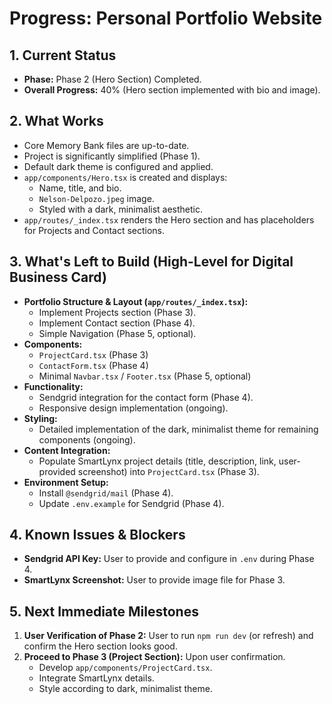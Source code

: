 # Progress: Personal Portfolio Website

## 1. Current Status
- **Phase:** Phase 2 (Hero Section) Completed.
- **Overall Progress:** 40% (Hero section implemented with bio and image).

## 2. What Works
- Core Memory Bank files are up-to-date.
- Project is significantly simplified (Phase 1).
- Default dark theme is configured and applied.
- `app/components/Hero.tsx` is created and displays:
    - Name, title, and bio.
    - `Nelson-Delpozo.jpeg` image.
    - Styled with a dark, minimalist aesthetic.
- `app/routes/_index.tsx` renders the Hero section and has placeholders for Projects and Contact sections.

## 3. What's Left to Build (High-Level for Digital Business Card)
- **Portfolio Structure & Layout (`app/routes/_index.tsx`):**
    - Implement Projects section (Phase 3).
    - Implement Contact section (Phase 4).
    - Simple Navigation (Phase 5, optional).
- **Components:**
    - `ProjectCard.tsx` (Phase 3)
    - `ContactForm.tsx` (Phase 4)
    - Minimal `Navbar.tsx` / `Footer.tsx` (Phase 5, optional)
- **Functionality:**
    - Sendgrid integration for the contact form (Phase 4).
    - Responsive design implementation (ongoing).
- **Styling:**
    - Detailed implementation of the dark, minimalist theme for remaining components (ongoing).
- **Content Integration:**
    - Populate SmartLynx project details (title, description, link, user-provided screenshot) into `ProjectCard.tsx` (Phase 3).
- **Environment Setup:**
    - Install `@sendgrid/mail` (Phase 4).
    - Update `.env.example` for Sendgrid (Phase 4).

## 4. Known Issues & Blockers
- **Sendgrid API Key:** User to provide and configure in `.env` during Phase 4.
- **SmartLynx Screenshot:** User to provide image file for Phase 3.

## 5. Next Immediate Milestones
1.  **User Verification of Phase 2:** User to run `npm run dev` (or refresh) and confirm the Hero section looks good.
2.  **Proceed to Phase 3 (Project Section):** Upon user confirmation.
    *   Develop `app/components/ProjectCard.tsx`.
    *   Integrate SmartLynx details.
    *   Style according to dark, minimalist theme.
